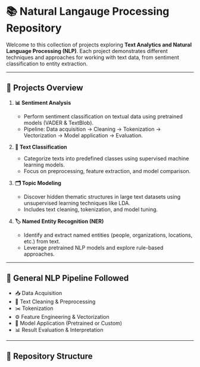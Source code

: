 # 📚 Natural Langauge Processing Repository

Welcome to this collection of projects exploring **Text Analytics and Natural Language Processing (NLP)**. Each project demonstrates different techniques and approaches for working with text data, from sentiment classification to entity extraction.

---

## 📂 Projects Overview

1. **📊 Sentiment Analysis**
   - Perform sentiment classification on textual data using pretrained models (VADER & TextBlob).
   - Pipeline: Data acquisition → Cleaning → Tokenization → Vectorization → Model application → Evaluation.

2. **📑 Text Classification**
   - Categorize texts into predefined classes using supervised machine learning models.
   - Focus on preprocessing, feature extraction, and model comparison.

3. **🗂️ Topic Modeling**
   - Discover hidden thematic structures in large text datasets using unsupervised learning techniques like LDA.
   - Includes text cleaning, tokenization, and model tuning.

4. **🏷️ Named Entity Recognition (NER)**
   - Identify and extract named entities (people, organizations, locations, etc.) from text.
   - Leverage pretrained NLP models and explore rule-based approaches.

---

## 📌 General NLP Pipeline Followed

- 📥 Data Acquisition  
- 🧹 Text Cleaning & Preprocessing  
- ✂️ Tokenization  
- ⚙️ Feature Engineering & Vectorization  
- 🤖 Model Application (Pretrained or Custom)  
- 📊 Result Evaluation & Interpretation  

---

## 📁 Repository Structure

